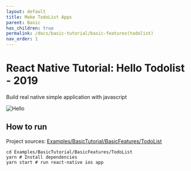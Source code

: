 ```yaml
---
layout: default
title: Make TodoList Apps
parent: Basic
has_children: true
permalink: /docs/basic-tutorial/basic-features(todolist)
nav_order: 1
---
```


# React Native Tutorial: Hello Todolist - 2019

Build real native simple application with javascript

![Hello](https://user-images.githubusercontent.com/34808501/67137671-e8a81080-f273-11e9-84da-a8b9e08d5a76.png)

## How to run

Project sources: [Examples/BasicTutorial/BasicFeatures/TodoList](https://github.com/JeffGuKang/react-native-tutorial/tree/master/Examples/BasicTutorial/BasicFeatures/TodoList)

```
cd Examples/BasicTutorial/BasicFeatures/TodoList
yarn # Install dependencies
yarn start # run react-native ios app
```
